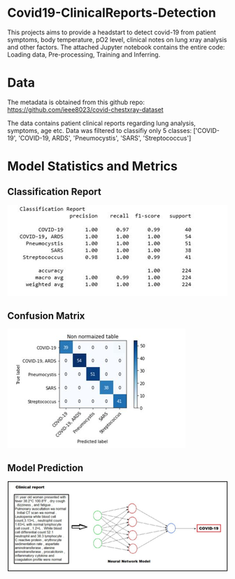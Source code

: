 # Covid19-ClinicalReports-Detection
This projects aims to provide a headstart to detect covid-19 from patient symptoms, body temperature, pO2 level, clinical notes on lung xray analysis and other factors.
The attached Jupyter notebook contains the entire code: Loading data, Pre-processing, Training and Inferring. 

# Data
The metadata is obtained from this github repo: https://github.com/ieee8023/covid-chestxray-dataset

The data contains patient clinical reports regarding lung analysis, symptoms, age etc. Data was filtered to classifiy only 5 classes: ['COVID-19', 'COVID-19, ARDS', 'Pneumocystis', 'SARS', 'Streptococcus']

# Model Statistics and Metrics

## Classification Report
![Neural Network Model](https://github.com/hananshafi/Covid19-ClinicalReports-Detection/blob/master/images/c_report.JPG)

## Confusion Matrix
![Neural Network Model](https://github.com/hananshafi/Covid19-ClinicalReports-Detection/blob/master/images/C_matrix.JPG)

## Model Prediction
![Neural Network Model](https://github.com/hananshafi/Covid19-ClinicalReports-Detection/blob/master/images/FINAL.JPG)
